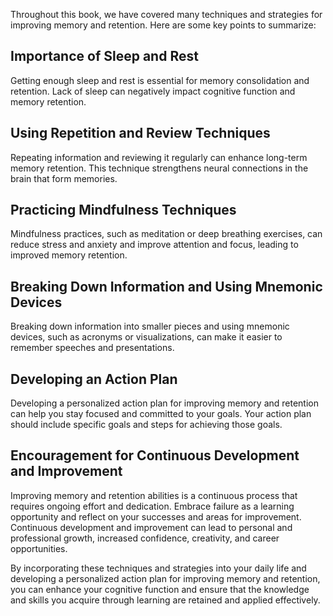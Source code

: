 
Throughout this book, we have covered many techniques and strategies for improving memory and retention. Here are some key points to summarize:

Importance of Sleep and Rest
----------------------------

Getting enough sleep and rest is essential for memory consolidation and retention. Lack of sleep can negatively impact cognitive function and memory retention.

Using Repetition and Review Techniques
--------------------------------------

Repeating information and reviewing it regularly can enhance long-term memory retention. This technique strengthens neural connections in the brain that form memories.

Practicing Mindfulness Techniques
---------------------------------

Mindfulness practices, such as meditation or deep breathing exercises, can reduce stress and anxiety and improve attention and focus, leading to improved memory retention.

Breaking Down Information and Using Mnemonic Devices
----------------------------------------------------

Breaking down information into smaller pieces and using mnemonic devices, such as acronyms or visualizations, can make it easier to remember speeches and presentations.

Developing an Action Plan
-------------------------

Developing a personalized action plan for improving memory and retention can help you stay focused and committed to your goals. Your action plan should include specific goals and steps for achieving those goals.

Encouragement for Continuous Development and Improvement
--------------------------------------------------------

Improving memory and retention abilities is a continuous process that requires ongoing effort and dedication. Embrace failure as a learning opportunity and reflect on your successes and areas for improvement. Continuous development and improvement can lead to personal and professional growth, increased confidence, creativity, and career opportunities.

By incorporating these techniques and strategies into your daily life and developing a personalized action plan for improving memory and retention, you can enhance your cognitive function and ensure that the knowledge and skills you acquire through learning are retained and applied effectively.
